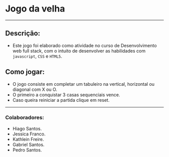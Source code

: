 # Jogo da velha
---

## Descrição:

- Este jogo foi elaborado como atividade no curso de Desenvolvimento web full stack, com o intuito de desenvolver as habilidades com `javascript`, `CSS` e `HTML5`.


## Como jogar:
- O jogo consiste em completar um tabuleiro na vertical, horizontal ou diagonal com X ou O.
- O primeiro a conquistar 3 casas sequenciais vence. 
- Caso queira reiniciar a partida clique em reset.
---
### Colaboradores:
- Hiago Santos.
- Jessica Franco.
- Kathlein Freire.
- Gabriel Santos.
- Pedro Santos. 